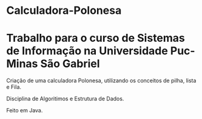 # Calculadora-Polonesa

# Trabalho para o curso de Sistemas de Informação  na Universidade Puc-Minas São Gabriel
Criação de uma calculadora Polonesa, utilizando os conceitos de pilha, lista e Fila.

Disciplina de Algoritimos e Estrutura de Dados.

Feito em Java.
